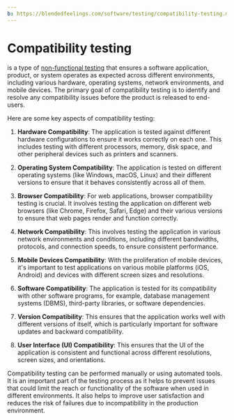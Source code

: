```yaml
---
b: https://blendedfeelings.com/software/testing/compatibility-testing.md
---
```


# Compatibility testing 
is a type of [non-functional testing](non-functional-testing.md) that ensures a software application, product, or system operates as expected across different environments, including various hardware, operating systems, network environments, and mobile devices. The primary goal of compatibility testing is to identify and resolve any compatibility issues before the product is released to end-users.

Here are some key aspects of compatibility testing:

1. **Hardware Compatibility**: The application is tested against different hardware configurations to ensure it works correctly on each one. This includes testing with different processors, memory, disk space, and other peripheral devices such as printers and scanners.

2. **Operating System Compatibility**: The application is tested on different operating systems (like Windows, macOS, Linux) and their different versions to ensure that it behaves consistently across all of them.

3. **Browser Compatibility**: For web applications, browser compatibility testing is crucial. It involves testing the application on different web browsers (like Chrome, Firefox, Safari, Edge) and their various versions to ensure that web pages render and function correctly.

4. **Network Compatibility**: This involves testing the application in various network environments and conditions, including different bandwidths, protocols, and connection speeds, to ensure consistent performance.

5. **Mobile Devices Compatibility**: With the proliferation of mobile devices, it's important to test applications on various mobile platforms (iOS, Android) and devices with different screen sizes and resolutions.

6. **Software Compatibility**: The application is tested for its compatibility with other software programs, for example, database management systems (DBMS), third-party libraries, or software dependencies.

7. **Version Compatibility**: This ensures that the application works well with different versions of itself, which is particularly important for software updates and backward compatibility.

8. **User Interface (UI) Compatibility**: This ensures that the UI of the application is consistent and functional across different resolutions, screen sizes, and orientations.

Compatibility testing can be performed manually or using automated tools. It is an important part of the testing process as it helps to prevent issues that could limit the reach or functionality of the software when used in different environments. It also helps to improve user satisfaction and reduces the risk of failures due to incompatibility in the production environment.